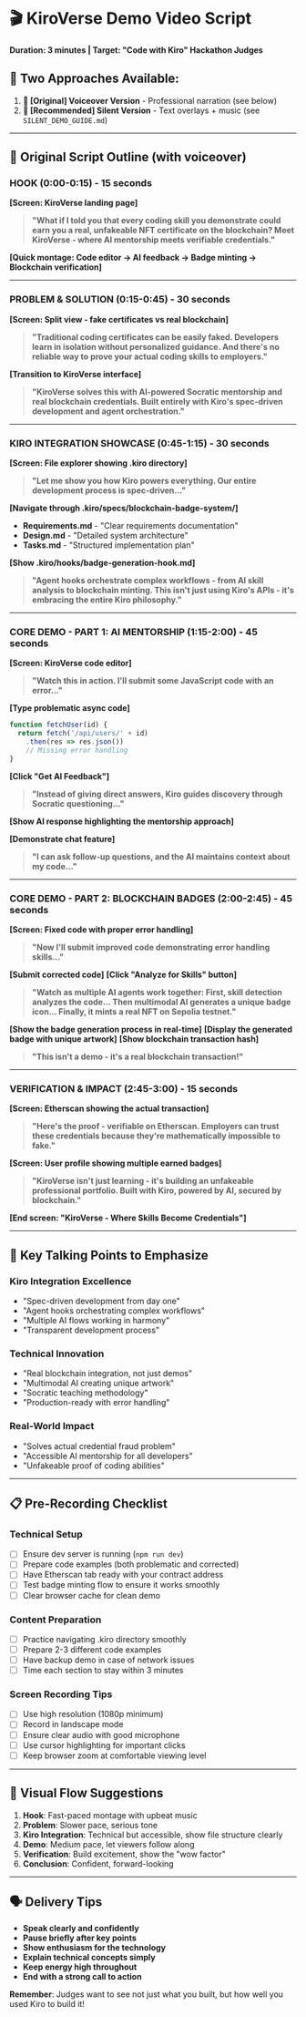 # 🎬 KiroVerse Demo Video Script
**Duration: 3 minutes | Target: "Code with Kiro" Hackathon Judges**

## 🎯 **Two Approaches Available:**
1. **📢 [Original] Voiceover Version** - Professional narration (see below)
2. **📱 [Recommended] Silent Version** - Text overlays + music (see `SILENT_DEMO_GUIDE.md`)

---

## 📝 **Original Script Outline** (with voiceover)

### **HOOK (0:00-0:15) - 15 seconds**
**[Screen: KiroVerse landing page]**

> **"What if I told you that every coding skill you demonstrate could earn you a real, unfakeable NFT certificate on the blockchain? Meet KiroVerse - where AI mentorship meets verifiable credentials."**

**[Quick montage: Code editor → AI feedback → Badge minting → Blockchain verification]**

---

### **PROBLEM & SOLUTION (0:15-0:45) - 30 seconds**
**[Screen: Split view - fake certificates vs real blockchain]**

> **"Traditional coding certificates can be easily faked. Developers learn in isolation without personalized guidance. And there's no reliable way to prove your actual coding skills to employers."**

**[Transition to KiroVerse interface]**

> **"KiroVerse solves this with AI-powered Socratic mentorship and real blockchain credentials. Built entirely with Kiro's spec-driven development and agent orchestration."**

---

### **KIRO INTEGRATION SHOWCASE (0:45-1:15) - 30 seconds**
**[Screen: File explorer showing .kiro directory]**

> **"Let me show you how Kiro powers everything. Our entire development process is spec-driven..."**

**[Navigate through .kiro/specs/blockchain-badge-system/]**
- **Requirements.md** - "Clear requirements documentation"
- **Design.md** - "Detailed system architecture" 
- **Tasks.md** - "Structured implementation plan"

**[Show .kiro/hooks/badge-generation-hook.md]**

> **"Agent hooks orchestrate complex workflows - from AI skill analysis to blockchain minting. This isn't just using Kiro's APIs - it's embracing the entire Kiro philosophy."**

---

### **CORE DEMO - PART 1: AI MENTORSHIP (1:15-2:00) - 45 seconds**
**[Screen: KiroVerse code editor]**

> **"Watch this in action. I'll submit some JavaScript code with an error..."**

**[Type problematic async code]**
```javascript
function fetchUser(id) {
  return fetch('/api/users/' + id)
    .then(res => res.json())
    // Missing error handling
}
```

**[Click "Get AI Feedback"]**
> **"Instead of giving direct answers, Kiro guides discovery through Socratic questioning..."**

**[Show AI response highlighting the mentorship approach]**

**[Demonstrate chat feature]**
> **"I can ask follow-up questions, and the AI maintains context about my code..."**

---

### **CORE DEMO - PART 2: BLOCKCHAIN BADGES (2:00-2:45) - 45 seconds**
**[Screen: Fixed code with proper error handling]**

> **"Now I'll submit improved code demonstrating error handling skills..."**

**[Submit corrected code]**
**[Click "Analyze for Skills" button]**

> **"Watch as multiple AI agents work together: First, skill detection analyzes the code... Then multimodal AI generates a unique badge icon... Finally, it mints a real NFT on Sepolia testnet."**

**[Show the badge generation process in real-time]**
**[Display the generated badge with unique artwork]**
**[Show blockchain transaction hash]**

> **"This isn't a demo - it's a real blockchain transaction!"**

---

### **VERIFICATION & IMPACT (2:45-3:00) - 15 seconds**
**[Screen: Etherscan showing the actual transaction]**

> **"Here's the proof - verifiable on Etherscan. Employers can trust these credentials because they're mathematically impossible to fake."**

**[Screen: User profile showing multiple earned badges]**

> **"KiroVerse isn't just learning - it's building an unfakeable professional portfolio. Built with Kiro, powered by AI, secured by blockchain."**

**[End screen: "KiroVerse - Where Skills Become Credentials"]**

---

## 🎯 **Key Talking Points to Emphasize**

### **Kiro Integration Excellence**
- "Spec-driven development from day one"
- "Agent hooks orchestrating complex workflows"  
- "Multiple AI flows working in harmony"
- "Transparent development process"

### **Technical Innovation**
- "Real blockchain integration, not just demos"
- "Multimodal AI creating unique artwork"
- "Socratic teaching methodology"
- "Production-ready with error handling"

### **Real-World Impact**
- "Solves actual credential fraud problem"
- "Accessible AI mentorship for all developers"
- "Unfakeable proof of coding abilities"

---

## 📋 **Pre-Recording Checklist**

### **Technical Setup**
- [ ] Ensure dev server is running (`npm run dev`)
- [ ] Prepare code examples (both problematic and corrected)
- [ ] Have Etherscan tab ready with your contract address
- [ ] Test badge minting flow to ensure it works smoothly
- [ ] Clear browser cache for clean demo

### **Content Preparation**
- [ ] Practice navigating .kiro directory smoothly
- [ ] Prepare 2-3 different code examples
- [ ] Have backup demo in case of network issues
- [ ] Time each section to stay within 3 minutes

### **Screen Recording Tips**
- [ ] Use high resolution (1080p minimum)
- [ ] Record in landscape mode
- [ ] Ensure clear audio with good microphone
- [ ] Use cursor highlighting for important clicks
- [ ] Keep browser zoom at comfortable viewing level

---

## 🎨 **Visual Flow Suggestions**

1. **Hook**: Fast-paced montage with upbeat music
2. **Problem**: Slower pace, serious tone
3. **Kiro Integration**: Technical but accessible, show file structure clearly  
4. **Demo**: Medium pace, let viewers follow along
5. **Verification**: Build excitement, show the "wow factor"
6. **Conclusion**: Confident, forward-looking

---

## 🗣️ **Delivery Tips**

- **Speak clearly and confidently**
- **Pause briefly after key points**
- **Show enthusiasm for the technology**
- **Explain technical concepts simply**
- **Keep energy high throughout**
- **End with a strong call to action**

**Remember**: Judges want to see not just what you built, but how well you used Kiro to build it!
